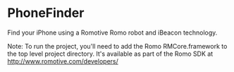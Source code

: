 PhoneFinder
===========

Find your iPhone using a Romotive Romo robot and iBeacon technology.

Note: To run the project, you'll need to add the Romo RMCore.framework to the top level project directory.
It's available as part of the Romo SDK at http://www.romotive.com/developers/

